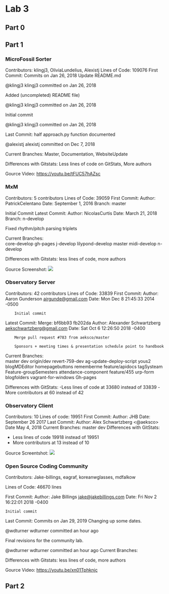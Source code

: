 # Lab 3
## Part 0

## Part 1

### MicroFossil Sorter
Contributors: klingj3, OliviaLundelius, Alexistj
Lines of Code: 109076
First Commit: Commits on Jan 26, 2018
Update README.md

@klingj3
klingj3 committed on Jan 26, 2018
  
Added (uncompleted) README file)

@klingj3
klingj3 committed on Jan 26, 2018
 
Initial commit

@klingj3
klingj3 committed on Jan 26, 2018


Last Commit: half approach.py function documented

@alexistj 
alexistj committed on Dec 7, 2018

Current Branches: Master, Documentation, WebsiteUpdate

Differences with Gitstats: Less lines of code on GitStats, More authors


Gource Video: https://youtu.be/tFUC57hAZsc


### MxM
Contributors: 5 contributors
Lines of Code: 39059
First Commit: 
Author: PatrickCelentano
Date: September 1, 2016
Branch: master

Initial Commit
Latest Commit: 
Author: NicolasCurtis
Date: March 21, 2018
Branch: n-develop

Fixed rhythm/pitch parsing triplets

Current Branches:  
core-develop
gh-pages
j-develop
lilypond-develop
master
midi-develop
n-develop

Differences with Gitstats: less lines of code, more authors

Gource Screenshot:
![](MxMgource.PNG)

### Observatory Server

Contributors: 42 contributors 
Lines of Code: 33839
First Commit: 
    Author: Aaron Gunderson <airgunde@gmail.com>
    Date:   Mon Dec 8 21:45:33 2014 -0500

        Initial commit
Latest Commit:
    Merge: bf6bb93 fb202da
    Author: Alexander Schwartzberg <aekschwartzberg@gmail.com>
    Date:   Sat Oct 6 12:26:50 2018 -0400

        Merge pull request #783 from aeksco/master

        Sponsors + meeting times & presentation schedule point to handbook

Current Branches:   
  master
  dev
  origin/dev
  revert-759-dev
  ag-update-deploy-script
  yous2
  blogMDEditor
  homepagebuttons
  rememberme
  feature/apidocs
  tagSysteam
  Feature-groupSemesters
  attendance-component
  feature/455
  urp-form
  blogfolders
  vagrant-for-windows
  Gh-pages

Differences with GitStats:
-Less lines of code at 33680 instead of 33839
-More contributors at 60 instead of 42


### Observatory Client
Contributors: 10
Lines of code: 19951
First Commit: 
	Author: JHB
	Date: September 26 2017
Last Commit:
	Author: Alex Schwartzberg  <@aeksco>
	Date May 4, 2018
Current Branches:
  master
  dev
Differences with GitStats:
  - Less lines of code 19918 instead of 19951
  - More contributors at 13 instead of 10 
  
Gource Screentshot:
![](ObserClient.png)


### Open Source Coding Community

Contributors: Jake-billings, eagraf, koreanwglasses, mdfalkow

Lines of Code: 46670 lines

First Commit:
Author: Jake Billings <jake@jakebillings.com>
Date:   Fri Nov 2 16:22:01 2018 -0400

    Initial commit

Last Commit:
Commits on Jan 29, 2019
Changing up some dates.

@wdturner
wdturner committed an hour ago
 
Final revisions for the community lab.

@wdturner
wdturner committed an hour ago
Current Branches:

Differences with Gitstats: less lines of code, more authors

Gource Video: https://youtu.be/xn01Tphknjc

## Part 2


